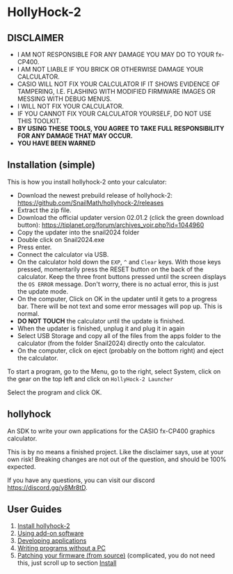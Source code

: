 # HollyHock-2

## DISCLAIMER
- I AM NOT RESPONSIBLE FOR ANY DAMAGE YOU MAY DO TO YOUR fx-CP400.  
- I AM NOT LIABLE IF YOU BRICK OR OTHERWISE DAMAGE YOUR CALCULATOR.  
- CASIO WILL NOT FIX YOUR CALCULATOR IF IT SHOWS EVIDENCE OF TAMPERING, I.E. FLASHING WITH MODIFIED FIRMWARE IMAGES OR MESSING WITH DEBUG MENUS.  
- I WILL NOT FIX YOUR CALCULATOR.  
- IF YOU CANNOT FIX YOUR CALCULATOR YOURSELF, DO NOT USE THIS TOOLKIT.  
- **BY USING THESE TOOLS, YOU AGREE TO TAKE FULL RESPONSIBILITY FOR ANY DAMAGE THAT MAY OCCUR.**  
- **YOU HAVE BEEN WARNED**

## Installation (simple)
This is how you install hollyhock-2 onto your calculator:
- Download the newest prebuild release of hollyhock-2: https://github.com/SnailMath/hollyhock-2/releases
- Extract the zip file.
- Download the official updater version 02.01.2 (click the green download button): https://tiplanet.org/forum/archives_voir.php?id=1044960
- Copy the updater into the snail2024 folder
- Double click on Snail2024.exe
- Press enter.
- Connect the calculator via USB.
- On the calculator hold down the `EXP`, `^` and `Clear` keys. With those keys pressed, momentarily press the RESET button on the back of the calculator. Keep the three front buttons pressed until the screen displays the `OS ERROR` message. Don't worry, there is no actual error, this is just the update mode.
- On the computer, Click on OK in the updater until it gets to a progress bar. There will be not text and some error messages will pop up. This is normal. 
- __DO NOT TOUCH__ the calculator until the update is finished.
- When the updater is finished, unplug it and plug it in again
- Select USB Storage and copy all of the files from the apps folder to the calculator (from the folder Snail2024) directly onto the calculator.
- On the computer, click on eject (probably on the bottom right) and eject the calculator.

To start a program, go to the Menu, go to the right, select System, click on the gear on the top left and click on `HollyHock-2 Launcher`

Select the program and click OK.


## hollyhock
An SDK to write your own applications for the CASIO fx-CP400 graphics calculator.

This is by no means a finished project. Like the disclaimer says, use at your own risk! Breaking changes are not out of the question, and should be 100% expected.

If you have any questions, you can visit our discord https://discord.gg/y8Mr8tD.

## User Guides
1. [Install hollyhock-2](#installation-simple)
2. [Using add-on software](doc/user/using.md)
3. [Developing applications](doc/user/developing.md)
4. [Writing programs without a PC](doc/user/exec.md)
5. [Patching your firmware (from source)](doc/user/patching.md) (complicated, you do not need this, just scroll up to section [Install](#installation-simple)

